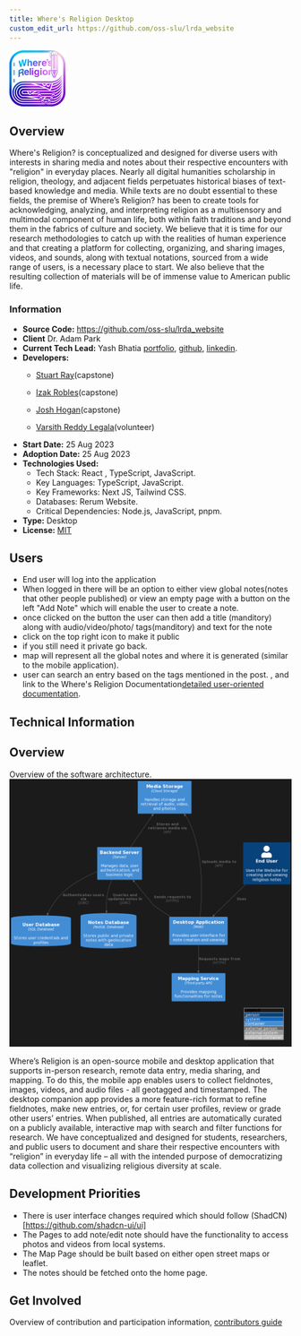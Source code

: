 ```yaml
---
title: Where's Religion Desktop
custom_edit_url: https://github.com/oss-slu/lrda_website
---
```


![Alt](100x100.png) 

## Overview

Where's Religion? is conceptualized and designed for diverse users with interests in sharing media and notes about their respective encounters with "religion" in everyday places. Nearly all digital humanities scholarship in religion, theology, and adjacent fields perpetuates historical biases of text-based knowledge and media. While texts are no doubt essential to these fields, the premise of Where’s Religion? has been to create tools for acknowledging, analyzing, and interpreting religion as a multisensory and multimodal component of human life, both within faith traditions and beyond them in the fabrics of culture and society. We believe that it is time for our research methodologies to catch up with the realities of human experience and that creating a platform for collecting, organizing, and sharing images, videos, and sounds, along with textual notations, sourced from a wide range of users, is a necessary place to start. We also believe that the resulting collection of materials will be of immense value to American public life.

### Information

- **Source Code:** <https://github.com/oss-slu/lrda_website>
- **Client** Dr. Adam Park
- **Current Tech Lead:** Yash Bhatia [portfolio](https://yashb196.github.io/yashb196/), [github](https://github.com/yashb196), [linkedin](https://www.linkedin.com/in/yashbhatia238/).
- **Developers:**
  - [Stuart Ray](https://github.com/Stuartwastaken)(capstone)
  - [Izak Robles](https://github.com/izakrobles)(capstone)
  - [Josh Hogan](https://github.com/Josh-Hogan-87)(capstone)

  - [Varsith Reddy Legala](https://github.com/VarsithReddyLegala)(volunteer)
- **Start Date:** 25 Aug 2023
- **Adoption Date:** 25 Aug 2023
- **Technologies Used:** 
  - Tech Stack:  React , TypeScript, JavaScript​​.
  - Key Languages: TypeScript, JavaScript​​​​.
  - Key Frameworks: Next JS, Tailwind CSS​.
  - Databases: Rerum Website​.
  - Critical Dependencies: Node.js, JavaScript, pnpm​​​​​​.
- **Type:** Desktop
- **License:** [MIT](https://opensource.org/license/mit/)

## Users

- End user will log into the application 
- When logged in there will be an option to either view global notes(notes that other people published) or view an empty page with a button on the left "Add Note" which will enable the user to create a note.
- once clicked on the button the user can then add a title (manditory) along with audio/video/photo/ tags(manditory) and text for the note 
- click on the top right icon to make it public
- if you still need it private go back.
- map will represent all the global notes and where it is generated (similar to the mobile application).
- user can search an entry based on the tags mentioned in the post.
, and link to the Where's Religion Documentation[detailed user-oriented documentation](https://github.com/oss-slu/lrda_website/blob/main/README.md).

## Technical Information

## Overview
Overview of the software architecture.
![Software Architecture](architecture.png)

Where’s Religion is an open-source mobile and desktop application that supports in-person research, remote data entry, media sharing, and mapping. To do this, the mobile app enables users to collect fieldnotes, images, videos, and audio files - all geotagged and timestamped. The desktop companion app provides a more feature-rich format to refine fieldnotes, make new entries, or, for certain user profiles, review or grade other users’ entries. When published, all entries are automatically curated on a publicly available, interactive map with search and filter functions for research. We have conceptualized and designed for students, researchers, and public users to document and share their respective encounters with “religion” in everyday life – all with the intended purpose of democratizing data collection and visualizing religious diversity at scale.

## Development Priorities

- There is user interface changes required which should follow (ShadCN)[https://github.com/shadcn-ui/ui]
- The Pages to add note/edit note should have the functionality to access photos and videos from local systems.
- The Map Page should be built based on either open street maps or leaflet.
- The notes should be fetched onto the home page.

## Get Involved

Overview of contribution and participation information, [contributors guide](https://github.com/oss-slu/lrda_website/blob/main/README.md)
